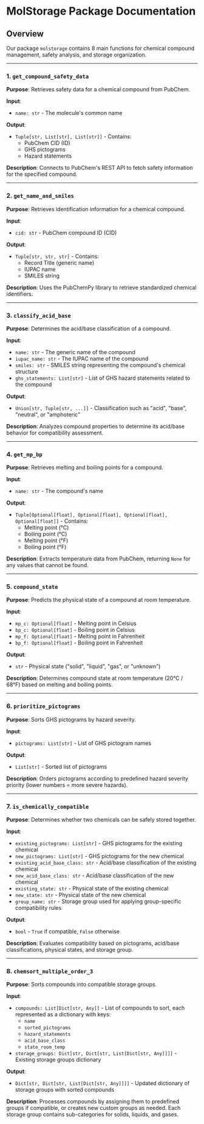 # MolStorage Package Documentation

## Overview
Our package `molstorage` contains 8 main functions for chemical compound management, safety analysis, and storage organization.

---

### 1. `get_compound_safety_data`

**Purpose**: Retrieves safety data for a chemical compound from PubChem.

**Input**:
- `name: str` - The molecule's common name

**Output**: 
- `Tuple[str, List[str], List[str]]` - Contains:
  - PubChem CID (ID)
  - GHS pictograms 
  - Hazard statements

**Description**: Connects to PubChem's REST API to fetch safety information for the specified compound.

---

### 2. `get_name_and_smiles`

**Purpose**: Retrieves identification information for a chemical compound.

**Input**:
- `cid: str` - PubChem compound ID (CID)

**Output**:
- `Tuple[str, str, str]` - Contains:
  - Record Title (generic name)
  - IUPAC name
  - SMILES string

**Description**: Uses the PubChemPy library to retrieve standardized chemical identifiers.

---

### 3. `classify_acid_base`

**Purpose**: Determines the acid/base classification of a compound.

**Input**:
- `name: str` - The generic name of the compound
- `iupac_name: str` - The IUPAC name of the compound
- `smiles: str` - SMILES string representing the compound's chemical structure
- `ghs_statements: List[str]` - List of GHS hazard statements related to the compound

**Output**:
- `Union[str, Tuple[str, ...]]` - Classification such as "acid", "base", "neutral", or "amphoteric"

**Description**: Analyzes compound properties to determine its acid/base behavior for compatibility assessment.

---

### 4. `get_mp_bp`

**Purpose**: Retrieves melting and boiling points for a compound.

**Input**:
- `name: str` - The compound's name

**Output**:
- `Tuple[Optional[float], Optional[float], Optional[float], Optional[float]]` - Contains:
  - Melting point (°C)
  - Boiling point (°C)
  - Melting point (°F)
  - Boiling point (°F)

**Description**: Extracts temperature data from PubChem, returning `None` for any values that cannot be found.

---

### 5. `compound_state`

**Purpose**: Predicts the physical state of a compound at room temperature.

**Input**:
- `mp_c: Optional[float]` - Melting point in Celsius
- `bp_c: Optional[float]` - Boiling point in Celsius
- `mp_f: Optional[float]` - Melting point in Fahrenheit
- `bp_f: Optional[float]` - Boiling point in Fahrenheit

**Output**:
- `str` - Physical state ("solid", "liquid", "gas", or "unknown")

**Description**: Determines compound state at room temperature (20°C / 68°F) based on melting and boiling points.

---

### 6. `prioritize_pictograms`

**Purpose**: Sorts GHS pictograms by hazard severity.

**Input**:
- `pictograms: List[str]` - List of GHS pictogram names

**Output**:
- `List[str]` - Sorted list of pictograms

**Description**: Orders pictograms according to predefined hazard severity priority (lower numbers = more severe hazards).

---

### 7. `is_chemically_compatible`

**Purpose**: Determines whether two chemicals can be safely stored together.

**Input**:
- `existing_pictograms: List[str]` - GHS pictograms for the existing chemical
- `new_pictograms: List[str]` - GHS pictograms for the new chemical
- `existing_acid_base_class: str` - Acid/base classification of the existing chemical
- `new_acid_base_class: str` - Acid/base classification of the new chemical
- `existing_state: str` - Physical state of the existing chemical
- `new_state: str` - Physical state of the new chemical
- `group_name: str` - Storage group used for applying group-specific compatibility rules

**Output**:
- `bool` - `True` if compatible, `False` otherwise

**Description**: Evaluates compatibility based on pictograms, acid/base classifications, physical states, and storage group.

---

### 8. `chemsort_multiple_order_3`

**Purpose**: Sorts compounds into compatible storage groups.

**Input**:
- `compounds: List[Dict[str, Any]]` - List of compounds to sort, each represented as a dictionary with keys:
  - `name`
  - `sorted_pictograms`
  - `hazard_statements`
  - `acid_base_class`
  - `state_room_temp`
- `storage_groups: Dict[str, Dict[str, List[Dict[str, Any]]]]` - Existing storage groups dictionary

**Output**:
- `Dict[str, Dict[str, List[Dict[str, Any]]]]` - Updated dictionary of storage groups with sorted compounds

**Description**: Processes compounds by assigning them to predefined groups if compatible, or creates new custom groups as needed. Each storage group contains sub-categories for solids, liquids, and gases.

